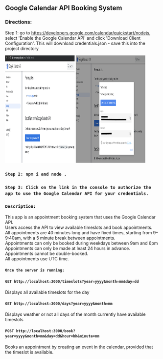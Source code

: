 ## Google Calendar API Booking System

### Directions:
Step 1: go to https://developers.google.com/calendar/quickstart/nodejs, select 'Enable the Google Calendar API' and click 'Download Client Configuration'. This will download credentials.json - save this into the project directory
<p>
    <img src="./screenshots/screenshot1.png" width="45%" height="350" />
    <img src="./screenshots/screenshot2.png" width="45%" height="350" />
</p>

### `Step 2: npm i and node .`

### `Step 3: Click on the link in the console to authorize the app to use the Google Calendar API for your credentials.`

### `Description:`

This app is an appointment booking system that uses the Google Calendar API.<br>
Users access the API to view available timeslots and book appointments.<br>
All appointments are 40 minutes long and have fixed times, starting from 9–9:40am, with a 5 minute break between appointments.<br>
Appointments can only be booked during weekdays between 9am and 6pm<br>
Appointments can only be made at least 24 hours in advance.<br>
Appointments cannot be double-booked.<br>
All appointments use UTC time.<br>

#### `Once the server is running:`

#### `GET http://localhost:3000/timeslots?year=yyyy&month=mm&day=dd`

Displays all available timeslots for the day
<br>

#### `GET http://localhost:3000/days?year=yyyy&month=mm`

Displays weather or not all days of the month currently have available timeslots
<br>

#### `POST http://localhost:3000/book?year=yyyy&month=mm&day=dd&hour=hh&minute=mm`

Books an appointment by creating an event in the calendar, provided that the timeslot is available.
